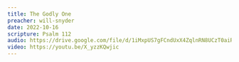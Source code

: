 ```yaml
---
title: The Godly One
preacher: will-snyder
date: 2022-10-16
scripture: Psalm 112
audio: https://drive.google.com/file/d/1iMxpUS7gFCndUxX4ZqlnRN8UCzT0aiRg/view
video: https://youtu.be/X_yzzKQwjic
---
```

